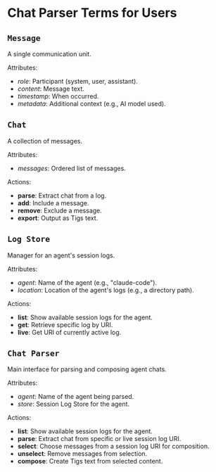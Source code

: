 # Chat Parser Terms for Users

## `Message`
A single communication unit.

Attributes:
- *role*: Participant (system, user, assistant).
- *content*: Message text.
- *timestamp*: When occurred.
- *metadata*: Additional context (e.g., AI model used).

## `Chat`
A collection of messages.

Attributes:
- *messages*: Ordered list of messages.

Actions:
- **parse**: Extract chat from a log.
- **add**: Include a message.
- **remove**: Exclude a message.
- **export**: Output as Tigs text.

## `Log Store`
Manager for an agent's session logs.

Attributes:
- *agent*: Name of the agent (e.g., "claude-code").
- *location*: Location of the agent's logs (e.g., a directory path).

Actions:
- **list**: Show available session logs for the agent.
- **get**: Retrieve specific log by URI.
- **live**: Get URI of currently active log.

## `Chat Parser`
Main interface for parsing and composing agent chats.

Attributes:
- *agent*: Name of the agent being parsed.
- *store*: Session Log Store for the agent.

Actions:
- **list**: Show available session logs for the agent.
- **parse**: Extract chat from specific or live session log URI.
- **select**: Choose messages from a session log URI for composition.
- **unselect**: Remove messages from selection.
- **compose**: Create Tigs text from selected content.
